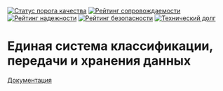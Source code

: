 [![Статус порога качества](https://sonar.openbsl.ru/api/project_badges/measure?project=onec-esb-kb&metric=alert_status)](https://sonar.openbsl.ru/dashboard?id=onec-esb-kb)
[![Рейтинг сопровождаемости](https://sonar.openbsl.ru/api/project_badges/measure?project=onec-esb-kb&metric=sqale_rating)](https://sonar.openbsl.ru/dashboard?id=onec-esb-kb)
[![Рейтинг надежности](https://sonar.openbsl.ru/api/project_badges/measure?project=onec-esb-kb&metric=reliability_rating)](https://sonar.openbsl.ru/dashboard?id=onec-esb-kb)
[![Рейтинг безопасности](https://sonar.openbsl.ru/api/project_badges/measure?project=onec-esb-kb&metric=security_rating)](https://sonar.openbsl.ru/dashboard?id=onec-esb-kb)
[![Технический долг](https://sonar.openbsl.ru/api/project_badges/measure?project=onec-esb-kb&metric=sqale_index)](https://sonar.openbsl.ru/dashboard?id=onec-esb-kb)
# Единая система классификации, передачи и хранения данных
[Документация](https://aagorlan.github.io/onec-esb-kb/)
